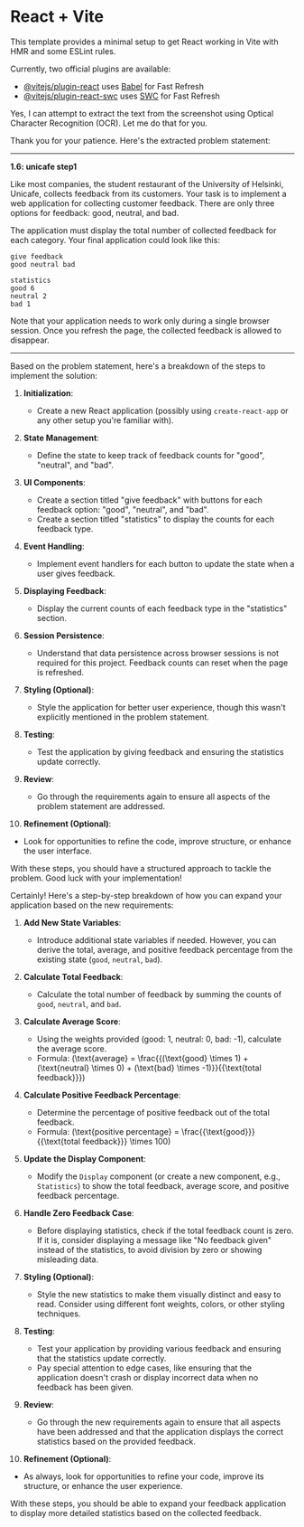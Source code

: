 # React + Vite

This template provides a minimal setup to get React working in Vite with HMR and some ESLint rules.

Currently, two official plugins are available:

- [@vitejs/plugin-react](https://github.com/vitejs/vite-plugin-react/blob/main/packages/plugin-react/README.md) uses [Babel](https://babeljs.io/) for Fast Refresh
- [@vitejs/plugin-react-swc](https://github.com/vitejs/vite-plugin-react-swc) uses [SWC](https://swc.rs/) for Fast Refresh

Yes, I can attempt to extract the text from the screenshot using Optical Character Recognition (OCR). Let me do that for you.

Thank you for your patience. Here's the extracted problem statement:

---

**1.6: unicafe step1**

Like most companies, the student restaurant of the University of Helsinki, Unicafe, collects feedback from its customers. Your task is to implement a web application for collecting customer feedback. There are only three options for feedback: good, neutral, and bad.

The application must display the total number of collected feedback for each category. Your final application could look like this:

```
give feedback
good neutral bad

statistics
good 6
neutral 2
bad 1
```

Note that your application needs to work only during a single browser session. Once you refresh the page, the collected feedback is allowed to disappear.

---

Based on the problem statement, here's a breakdown of the steps to implement the solution:

1. **Initialization**:
   - Create a new React application (possibly using `create-react-app` or any other setup you're familiar with).

2. **State Management**:
   - Define the state to keep track of feedback counts for "good", "neutral", and "bad".

3. **UI Components**:
   - Create a section titled "give feedback" with buttons for each feedback option: "good", "neutral", and "bad".
   - Create a section titled "statistics" to display the counts for each feedback type.

4. **Event Handling**:
   - Implement event handlers for each button to update the state when a user gives feedback.

5. **Displaying Feedback**:
   - Display the current counts of each feedback type in the "statistics" section.

6. **Session Persistence**:
   - Understand that data persistence across browser sessions is not required for this project. Feedback counts can reset when the page is refreshed.

7. **Styling (Optional)**:
   - Style the application for better user experience, though this wasn't explicitly mentioned in the problem statement.

8. **Testing**:
   - Test the application by giving feedback and ensuring the statistics update correctly.

9. **Review**:
   - Go through the requirements again to ensure all aspects of the problem statement are addressed.

10. **Refinement (Optional)**:
   - Look for opportunities to refine the code, improve structure, or enhance the user interface.

With these steps, you should have a structured approach to tackle the problem. Good luck with your implementation!

Certainly! Here's a step-by-step breakdown of how you can expand your application based on the new requirements:

1. **Add New State Variables**:
   - Introduce additional state variables if needed. However, you can derive the total, average, and positive feedback percentage from the existing state (`good`, `neutral`, `bad`).

2. **Calculate Total Feedback**:
   - Calculate the total number of feedback by summing the counts of `good`, `neutral`, and `bad`.

3. **Calculate Average Score**:
   - Using the weights provided (good: 1, neutral: 0, bad: -1), calculate the average score. 
   - Formula: \(\text{average} = \frac{{(\text{good} \times 1) + (\text{neutral} \times 0) + (\text{bad} \times -1)}}{{\text{total feedback}}}\)

4. **Calculate Positive Feedback Percentage**:
   - Determine the percentage of positive feedback out of the total feedback.
   - Formula: \(\text{positive percentage} = \frac{{\text{good}}}{{\text{total feedback}}} \times 100\)

5. **Update the Display Component**:
   - Modify the `Display` component (or create a new component, e.g., `Statistics`) to show the total feedback, average score, and positive feedback percentage.

6. **Handle Zero Feedback Case**:
   - Before displaying statistics, check if the total feedback count is zero. If it is, consider displaying a message like "No feedback given" instead of the statistics, to avoid division by zero or showing misleading data.

7. **Styling (Optional)**:
   - Style the new statistics to make them visually distinct and easy to read. Consider using different font weights, colors, or other styling techniques.

8. **Testing**:
   - Test your application by providing various feedback and ensuring that the statistics update correctly.
   - Pay special attention to edge cases, like ensuring that the application doesn't crash or display incorrect data when no feedback has been given.

9. **Review**:
   - Go through the new requirements again to ensure that all aspects have been addressed and that the application displays the correct statistics based on the provided feedback.

10. **Refinement (Optional)**:
   - As always, look for opportunities to refine your code, improve its structure, or enhance the user experience.

With these steps, you should be able to expand your feedback application to display more detailed statistics based on the collected feedback.
